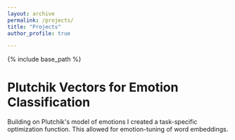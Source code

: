```yaml
---
layout: archive
permalink: /projects/ 
title: "Projects"
author_profile: true

---
```


{% include base_path %}



Plutchik Vectors for Emotion Classification
======
Building on Plutchik's model of emotions I created a task-specific optimization function. This allowed for emotion-tuning of word embeddings.

